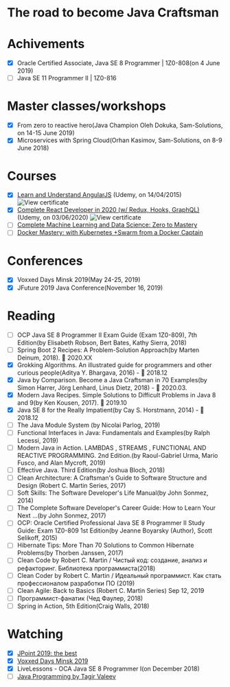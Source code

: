 # The road to become Java Craftsman

# Achivements

- [x] Oracle Certified Associate, Java SE 8 Programmer | 1Z0-808(on 4 June 2019)
- [ ] Java SE 11 Programmer II | 1Z0-816

# Master classes/workshops

- [x] From zero to reactive hero(Java Champion Oleh Dokuka, Sam-Solutions, on 14-15 June 2019)
- [x] Microservices with Spring Cloud(Orhan Kasimov, Sam-Solutions, on 8-9 June 2018)

# Courses

- [x] [Learn and Understand AngularJS](https://www.udemy.com/course/learn-angularjs/) (Udemy, on 14/04/2015)
      ![View certificate](../master/certificates/Marudau_Dzmitry_Learn%20and%20Understand%20AngularJS.jpg)
- [x] [Complete React Developer in 2020 (w/ Redux, Hooks, GraphQL)](https://www.udemy.com/course/complete-react-developer-zero-to-mastery/) (Udemy, on 03/06/2020)
      ![View certificate](../master/certificates/Marudau_Dzmitry_Complete%20React%20Developer%20in%202020.jpg)
- [ ] [Complete Machine Learning and Data Science: Zero to Mastery](https://www.udemy.com/course/complete-machine-learning-and-data-science-zero-to-mastery/)
- [ ] [Docker Mastery: with Kubernetes +Swarm from a Docker Captain](https://www.udemy.com/course/docker-mastery/)

# Conferences

- [x] Voxxed Days Minsk 2019(May 24-25, 2019)
- [x] JFuture 2019 Java Conference(November 16, 2019)

# Reading

- [ ] OCP Java SE 8 Programmer II Exam Guide (Exam 1Z0-809), 7th Edition(by Elisabeth Robson, Bert Bates, Kathy Sierra, 2018)
- [ ] Spring Boot 2 Recipes: A Problem-Solution Approach(by Marten Deinum, 2018). :blue_book: 2020.XX
- [x] Grokking Algorithms. An illustrated guide for programmers and other curious people(Aditya Y. Bhargava, 2016) - :blue_book: 2018.12
- [x] Java by Comparison. Become a Java Craftsman in 70 Examples(by Simon Harrer, Jörg Lenhard, Linus Dietz, 2018) - :blue_book: 2020.03.
- [x] Modern Java Recipes. Simple Solutions to Difficult Problems in Java 8 and 9(by Ken Kousen, 2017). :blue_book: 2019.10
- [x] Java SE 8 for the Really Impatient(by Cay S. Horstmann, 2014) - :blue_book: 2018.12
- [ ] The Java Module System (by Nicolai Parlog, 2019)
- [ ] Functional Interfaces in Java: Fundamentals and Examples(by Ralph Lecessi, 2019)
- [ ] Modern Java in Action. LAMBDAS , STREAMS , FUNCTIONAL AND REACTIVE PROGRAMMING. 2nd Edition.(by Raoul-Gabriel Urma, Mario Fusco, and Alan Mycroft, 2019)
- [ ] Effective Java. Third Edition(by Joshua Bloch, 2018)
- [ ] Clean Architecture: A Craftsman's Guide to Software Structure and Design (Robert C. Martin Series, 2017)
- [ ] Soft Skills: The Software Developer's Life Manual(by John Sonmez, 2014)
- [ ] The Complete Software Developer's Career Guide: How to Learn Your Next ...(by John Sonmez, 2017)
- [ ] OCP: Oracle Certified Professional Java SE 8 Programmer II Study Guide: Exam 1Z0-809 1st Edition(by Jeanne Boyarsky (Author), Scott Selikoff, 2015)
- [ ] Hibernate Tips: More Than 70 Solutions to Common Hibernate Problems(by Thorben Janssen, 2017)
- [ ] Clean Code by Robert C. Martin / Чистый код: создание, анализ и рефакторинг. Библиотека программиста(2018)
- [ ] Clean Coder by Robert C. Martin / Идеальный программист. Как стать профессионалом разработки ПО (2019)
- [ ] Clean Agile: Back to Basics (Robert C. Martin Series) Sep 12, 2019
- [ ] Программист-фанатик (Чед Фаулер, 2018)
- [ ] Spring in Action, 5th Edition(Craig Walls, 2018)

# Watching

- [x] [JPoint 2019: the best](https://www.youtube.com/playlist?list=PLVe-2wcL84b_fBL9xJTxkEBtvCKfRGEV1&disable_polymer=true)
- [x] [Voxxed Days Minsk 2019](https://www.youtube.com/playlist?list=PLRsbF2sD7JVq3tPa0jQjCtI1_xeLiPu-Z)
- [x] LiveLessons - OCA Java SE 8 Programmer I(on December 2018)
- [ ] [Java Programming by Tagir Valeev](https://compscicenter.ru/courses/java/nsk/2017-autumn/classes/)
